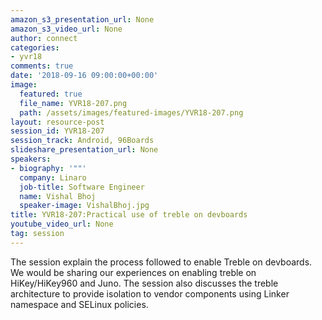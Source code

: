 ```yaml
---
amazon_s3_presentation_url: None
amazon_s3_video_url: None
author: connect
categories:
- yvr18
comments: true
date: '2018-09-16 09:00:00+00:00'
image:
  featured: true
  file_name: YVR18-207.png
  path: /assets/images/featured-images/YVR18-207.png
layout: resource-post
session_id: YVR18-207
session_track: Android, 96Boards
slideshare_presentation_url: None
speakers:
- biography: '""'
  company: Linaro
  job-title: Software Engineer
  name: Vishal Bhoj
  speaker-image: VishalBhoj.jpg
title: YVR18-207:Practical use of treble on devboards
youtube_video_url: None
tag: session
---
```


The session explain the process followed to enable Treble on devboards. We would be sharing our experiences on enabling treble on HiKey/HiKey960 and Juno. The session also discusses the treble architecture to provide isolation to vendor components using Linker namespace and SELinux policies.